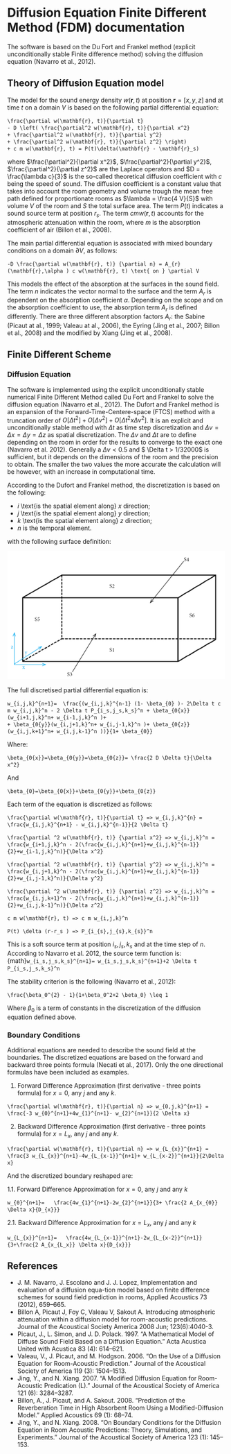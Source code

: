 # Diffusion Equation Finite Different Method (FDM) documentation

The software is based on the Du Fort and Frankel method (explicit unconditionally stable Finite difference method) solving the diffusion equation (Navarro et al., 2012).

## Theory of Diffusion Equation model

The model for the sound energy density $w(\mathbf{r}, t)$ at position $\mathbf{r} = [x,y,z]$ and at time $t$ on a domain $V$ is based on the following partial differential equation:

```{math}
\frac{\partial w(\mathbf{r}, t)}{\partial t}
- D \left( \frac{\partial^2 w(\mathbf{r}, t)}{\partial x^2}
+ \frac{\partial^2 w(\mathbf{r}, t)}{\partial y^2}
+ \frac{\partial^2 w(\mathbf{r}, t)}{\partial z^2} \right)
+ c m w(\mathbf{r}, t) = P(t)\delta(\mathbf{r} - \mathbf{r}_s)
```

where $\frac{\partial^2}{\partial x^2}$, $\frac{\partial^2}{\partial y^2}$, $\frac{\partial^2}{\partial z^2}$ are the Laplace operators and $D = \frac{\lambda c}{3}$ is the so-called theoretical diffusion coefficient with $c$ being the speed of sound. The diffusion coefficient is a constant value that takes into account the room geometry and volume trough the mean free path defined for proportionate rooms as $\lambda = \frac{4 V}{S}$ with volume $V$ of the room and $S$ the total surface area. The term $P(t)$ indicates a sound source term at position $r_s$. The term $c m w(\mathbf{r}, t)$ accounts for the atmospheric attenuation within the room, where $m$ is the absorption coefficient of air (Billon et al., 2008).

The main partial differential equation is associated with mixed boundary conditions on a domain $\partial V$, as follows:


```{math}
-D \frac{\partial w(\mathbf{r}, t)} {\partial n} = A_{r}(\mathbf{r},\alpha ) c w(\mathbf{r}, t) \text{ on } \partial V
```
This models the effect of the absorption at the surfaces in the sound field.
The term $n$ indicates the vector normal to the surface and the term $A_{r}$ is dependent on the absorption coefficient $\alpha$. Depending on the scope and on the absorption coefficient to use, the absorption term $A_{r}$ is defined differently. There are three different absorption factors $A_{r}$: the Sabine (Picaut at al., 1999; Valeau at al., 2006), the Eyring (Jing et al., 2007; Billon et al., 2008) and the modified by Xiang (Jing et al., 2008).

## Finite Different Scheme

### Diffusion Equation
The software is implemented using the explicit unconditionally stable numerical Finite Different Method called Du Fort and Frankel to solve the diffusion equation (Navarro et al., 2012).
The Dufort and Frankel method is an expansion of the Forward-Time-Centere-space (FTCS) method with a truncation order of $O[\Delta t^2] + O[\Delta v^2] + O[\Delta t^2 x \Delta v^2]$. It is an explicit and unconditionally stable method with $\Delta t$ as time step discretization and $\Delta v=\Delta x=\Delta y=\Delta z$ as spatial discretization. The $\Delta v$ and $\Delta t$ are to define depending on the room in order for the results to converge to the exact one (Navarro et al. 2012). Generally a $\Delta v < 0.5$ and $ \Delta t > 1/32000$ is sufficient, but it depends on the dimensions of the room and the precision to obtain. The smaller the two values the more accurate the calculation will be however, with an increase in computational time.

According to the Dufort and Frankel method, the discretization is based on the following:

- $i$ \text{is the spatial element along} $x$ direction;
- $j$ \text{is the spatial element along} $y$ direction;
- $k$ \text{is the spatial element along} $z$ direction;
- $n$ is the temporal element.

with the following surface definition:

![Grid 1D](images/Surfaces.png)

The full discretised partial differential equation is:

```{math}
w_{i,j,k}^{n+1}=  \frac{(w_{i,j,k}^{n-1} (1- \beta_{0} )- 2\Delta t c m w_{i,j,k}^n - 2 \Delta t P_{i_s,j_s,k_s}^n + \beta_{0{x}}(w_{i+1,j,k}^n+ w_{i-1,j,k}^n )+
+ \beta_{0{y}}(w_{i,j+1,k}^n+ w_{i,j-1,k}^n )+ \beta_{0{z}}(w_{i,j,k+1}^n+ w_{i,j,k-1}^n ))}{1+ \beta_{0}}
```

Where:
```{math}
\beta_{0{x}}=\beta_{0{y}}=\beta_{0{z}}= \frac{2 D \Delta t}{\Delta x^2} 
```
And
```{math}
\beta_{0}=\beta_{0{x}}+\beta_{0{y}}+\beta_{0{z}} 
```

Each term of the equation is discretized as follows:
```{math}
\frac{\partial w(\mathbf{r}, t)}{\partial t} => w_{i,j,k}^{n} = \frac{w_{i,j,k}^{n+1} - w_{i,j,k}^{n-1}}{2 \Delta t}
```
```{math}
\frac{\partial ^2 w(\mathbf{r}, t)} {\partial x^2} => w_{i,j,k}^n = \frac{w_{i+1,j,k}^n - 2(\frac{w_{i,j,k}^{n+1}+w_{i,j,k}^{n-1}}{2}+w_{i-1,j,k}^n)}{\Delta x^2}
```
```{math}
\frac{\partial ^2 w(\mathbf{r}, t)} {\partial y^2} => w_{i,j,k}^n = \frac{w_{i,j+1,k}^n - 2(\frac{w_{i,j,k}^{n+1}+w_{i,j,k}^{n-1}}{2}+w_{i,j-1,k}^n)}{\Delta y^2}
```
```{math}
\frac{\partial ^2 w(\mathbf{r}, t)} {\partial z^2} => w_{i,j,k}^n = \frac{w_{i,j,k+1}^n - 2(\frac{w_{i,j,k}^{n+1}+w_{i,j,k}^{n-1}}{2}+w_{i,j,k-1}^n)}{\Delta z^2}
```
```{math}
c m w(\mathbf{r}, t) => c m w_{i,j,k}^n
```
```{math}
P(t) \delta (r-r_s ) => P_{i_{s},j_{s},k_{s}}^n
```
This is a soft source term at position $i_{s},j_{s},k_{s}$ and at the time step of $n$.
According to Navarro et al. 2012, the source term function is: {math}`w_{i_s,j_s,k_s}^{n+1}= w_{i_s,j_s,k_s}^{n+1}+2 \Delta t P_{i_s,j_s,k_s}^n`

The stability criterion is the following (Navarro et al., 2012):
```{math} 
\frac{\beta_0^{2} - 1}{1+\beta_0^2+2 \beta_0} \leq 1
```
Where $\beta_{0}$ is a term of constants in the discretization of the diffusion equation defined above.

### Boundary Conditions

Additional equations are needed to describe the sound field at the boundaries. The discretized equations are based on the forward and backward three points formula (Necati et al., 2017). 
Only the one directional formulas have been included as examples.

1. Forward Difference Approximation (first derivative - three points formula) for $x=0$, any $j$ and any $k$.
```{math}
\frac{\partial w(\mathbf{r}, t)}{\partial n} => w_{0,j,k}^{n+1} = \frac{-3 w_{0}^{n+1}+4w_{1}^{n+1}- w_{2}^{n+1}}{2 \Delta x}
```
2. Backward Difference Approximation (first derivative - three points formula) for $x=L_{x}$, any $j$ and any $k$.
```{math}
\frac{\partial w(\mathbf{r}, t)}{\partial n} => w_{L_{x}}^{n+1} = \frac{3 w_{L_{x}}^{n+1}-4w_{L_{x-1}}^{n+1}+ w_{L_{x-2}}^{n+1}}{2\Delta x}
```
And the discretized boundary reshaped are:

1.1. Forward Difference Approximation for $x=0$, any $j$ and any $k$
```{math}
w_{0}^{n+1}=   \frac{4w_{1}^{n+1}-2w_{2}^{n+1}}{3+ \frac{2 A_{x_{0}} \Delta x}{D_{x}}}
```
2.1. Backward Difference Approximation for $x=L_{x}$, any $j$ and any $k$
```{math}
w_{L_{x}}^{n+1}=   \frac{4w_{L_{x-1}}^{n+1}-2w_{L_{x-2}}^{n+1}}{3+\frac{2 A_{x_{L_x}} \Delta x}{D_{x}}}
```

## References
- J. M. Navarro, J. Escolano and J. J. Lopez, Implementation and evaluation of a diffusion equa-tion model based on finite difference schemes for sound field prediction in rooms, Applied Acoustics 73 (2012), 659–665.
- Billon A, Picaut J, Foy C, Valeau V, Sakout A. Introducing atmospheric attenuation within a diffusion model for room-acoustic predictions. Journal of the Acoustical Society America 2008 Jun; 123(6):4040-3.
- Picaut, J., L. Simon, and J. D. Polack. 1997. “A Mathematical Model of Diffuse Sound Field Based on a Diffusion Equation.” Acta Acustica United with Acustica 83 (4): 614–621.
- Valeau, V., J. Picaut, and M. Hodgson. 2006. “On the Use of a Diffusion Equation for Room-Acoustic Prediction.” Journal of the Acoustical Society of America 119 (3): 1504–1513.
- Jing, Y., and N. Xiang. 2007. “A Modified Diffusion Equation for Room-Acoustic Predication (L).” Journal of the Acoustical Society of America 121 (6): 3284–3287.
- Billon, A., J. Picaut, and A. Sakout. 2008. “Prediction of the Reverberation Time in High Absorbent Room Using a Modified-Diffusion Model.” Applied Acoustics 69 (1): 68–74.
- Jing, Y., and N. Xiang. 2008. “On Boundary Conditions for the Diffusion Equation in Room Acoustic Predictions: Theory, Simulations, and Experiments.” Journal of the Acoustical Society of America 123 (1): 145–153.
